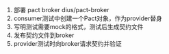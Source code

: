 1. 部署 pact broker dius/pact-broker
2. consumer测试中创建一个Pact对象，作为provider替身
3. 写明测试需要mock的格式，测试后生成契约文件
4. 发布契约文件到broker
5. provider测试时向broker请求契约并验证
